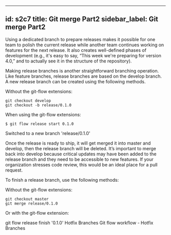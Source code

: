 

---
id: s2c7
title: Git merge Part2
sidebar_label: Git merge Part2
---

Using a dedicated branch to prepare releases makes it possible for one team to polish the current release while another team continues working on features for the next release.
It also creates well-defined phases of development (e.g., it's easy to say, “This week we're preparing for version 4.0,” and to actually see it in the structure of the repository).




Making release branches is another straightforward branching operation.
Like feature branches, release branches are based on the develop branch.
A new release branch can be created using the following methods.

Without the git-flow extensions:

```
git checkout develop
git checkout -b release/0.1.0
```

When using the git-flow extensions:
```
$ git flow release start 0.1.0
```


Switched to a new branch 'release/0.1.0'

Once the release is ready to ship, it will get merged it into master and develop, then the release branch will be deleted.
It’s important to merge back into develop because critical updates may have been added to the release branch and they need to be accessible to new features.
If your organization stresses code review, this would be an ideal place for a pull request.



To finish a release branch, use the following methods:

Without the git-flow extensions:

```
git checkout master
git merge release/0.1.0
```

Or with the git-flow extension:

git flow release finish '0.1.0'
Hotfix Branches
Git flow workflow - Hotfix Branches
